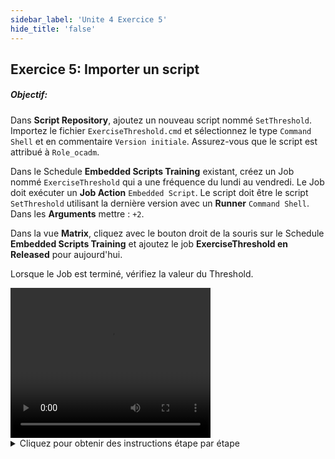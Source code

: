 ```yaml
---
sidebar_label: 'Unite 4 Exercice 5'
hide_title: 'false'
---
```


## Exercice 5: Importer un script

##### Objectif:

Dans **Script Repository**, ajoutez un nouveau script nommé ```SetThreshold```. Importez le fichier ```ExerciseThreshold.cmd``` et sélectionnez le type ```Command Shell``` et en commentaire ```Version initiale```. Assurez-vous que le script est attribué à ```Role_ocadm```.

Dans le Schedule **Embedded Scripts Training** existant, créez un Job nommé ```ExerciseThreshold``` qui a une fréquence du lundi au vendredi. Le Job doit exécuter un **Job Action** ```Embedded Script```. Le script doit être le script ```SetThreshold``` utilisant la dernière version avec un **Runner** ```Command Shell```. Dans les  **Arguments**  mettre : ```+2```.

Dans la vue **Matrix**, cliquez avec le bouton droit de la souris sur le Schedule **Embedded Scripts Training** et ajoutez le job **ExerciseThreshold en Released** pour aujourd'hui.

Lorsque le Job est terminé, vérifiez la valeur du Threshold.


<div>
<video width="320" height="240" controls>
  <source src="videobasic/U4E5.mp4" type="video/mp4"></source>
Your browser does not support the video tag.
</video>
</div>

<details>

<summary>Cliquez pour obtenir des instructions étape par étape</summary>

:::note Remarque
Dans cet exercice, nous importerons un script créé dans l'Unité 3 dans la base de données OpCon
:::

1. Sous la rubrique **Scripts**, double-cliquez sur **Repository**.
2. Cliquez sur le bouton **Ajouter** dans la barre d'outils **Script Repository**.
3. Tapez **SetThreshold** dans la zone de texte **Nom**.
4. Tapez de la **documentation** dans le champ Description.
5. Cliquez sur le bouton **Ouvrir un fichier**.
6. Accédez au dossier ```C:\Scripts```, sélectionnez le fichier ```ExerciseThreshold.cmd``` et cliquez sur **Ouvrir**.
7. Le script est chargé sur votre écran.
8. Sélectionnez ```Command Shell``` dans la liste déroulante **Type**.
9. Laissez **Version initiale** dans la zone de texte Commentaires initiaux.
10. Cliquez sur le bouton **Sauvegarder**.
11. Attribuez un **script** à un **rôle**. (Dans ce cas, laissez ```Role_ocadm``` comme rôle assigné).
12. Fermez l'onglet **Scripts Repository**.
13. Sous la rubrique **Administration**, double-cliquez sur **Job Master**.
14. Dans la liste déroulante **Schedule**, sélectionnez **Embedded Scripts Training**.
15. Cliquez sur le bouton **Ajouter** dans la barre d'outils **Job Master**.
16. Dans la zone de texte Nom, entrez ```ExerciseThreshold```.
17. Dans la liste déroulante **Type de Job**, sélectionnez ```Windows```.
18. Dans la liste déroulante **Machine Primaire**, sélectionnez le fichier ```SMATraining```.
19. Dans la liste déroulante **Job Action**, sélectionnez ``Embedded Script``.
20. Dans le menu déroulant **User ID**, sélectionnez ```SMATRAINING\SMAUSER```.
21. Dans la liste déroulante **Script**, sélectionnez le fichier ```SetThreshold```.
22. Laissez la **version** comme ```LATEST```.
23. Dans le menu déroulant **Runner**, sélectionnez ```Command Shell```.
24. Dans la zone de texte **Arguments**, tapez :```+2``.`
25. Cliquez sur le bouton **Sauvegarder**.
26. Donnez au Job une fréquence de ```Mon-Fri-N```.
27. Ajoutez de la **documentation**, puis fermez le **Job Master**.
28. Ouvrez les **Thresholds** et vérifiez la valeur actuelle du **TrainingThreshold**. Ça devrait être de ```0```.
29. Fermez l’onglet **Thresholds**.
30. Accédez à l'un des écrans d'opérations, cliquez avec le bouton droit de la souris sur le **Schedule Embedded Scripts Training > Maintenance> Ajouter Jobs**.
31. Sélectionnez le Job **ExerciseThreshold** et cliquez sur **Ajouter Job**.
32. Sélectionnez le bouton radio **Released** et cliquez sur **Oui**.
33. Cliquez sur **Fermer**.
34. Une fois le Job terminé, ouvrez les** Threshold** et vérifiez la valeur. Il doit être indiqué : ```2```.
35. Fermez l'onglet **Thresholds**.
36. Pour vous entraîner, Editez le Job Daily en remettant le **paramètre** à ```0```, redémarrez le job et vérifiez à nouveau le **Threshold**.

</details>